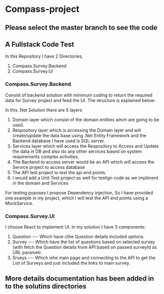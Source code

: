 # Compass-project
## Please select the master branch to see the code 


## A Fullstack Code Test

In this Repository I have 2 Directories, 
1) Compass.Survey.Backend
2) Compass.Survey.UI


### Compass.Survey.Backend
Consist of backend solution with minimum coding to return the required data for Survey project and feed the UI. The structure is explained below:

In this .Net Solution there are 5 layers
1) Domain layer which consist of the domain entities whch are going to be used.
2) Respository layer which is accessing the Domain layer and will create/update the data base using .Net Entity Framework and the Backend database I have used is SQL server.
3) Services layer which will access the Respository to Access and Update the data in DB and also do any other services based on system requirements complex activities.
4) The Backend to access server would be an API which will access the Service project to access database
5) The API test project to test the api end points. 
6) I would add a Unit Test project as well for testign code as we impliment in the domain and Services 

For testing puposes I propose Dependency injection, So I have provided one example in my project, which I will test the API end points using a MockService. 

### Compass.Survey.UI
I choose React to implement UI.
In my solution I have 3 components:
1) Question --- Which have cthe Question details included options.
2) Survey --- Which have the list of questions based on selected survey (with fetch the Question details from API based on passed surveyId as URL parametr.
1) Srveys --- Which ishe main page and connecting to the API to get the List of Surveys and just included the links to main survey.


## More details documentation has been added in to the solutins directories





